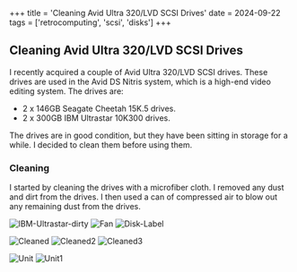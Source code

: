 +++
title = 'Cleaning Avid Ultra 320/LVD SCSI Drives'
date = 2024-09-22
tags = ['retrocomputing', 'scsi', 'disks']
+++

## Cleaning Avid Ultra 320/LVD SCSI Drives

I recently acquired a couple of Avid Ultra 320/LVD SCSI drives. These drives are used in the Avid DS Nitris system, which is a high-end video editing system. The drives are: 

- 2 x 146GB Seagate Cheetah 15K.5 drives.
- 2 x 300GB IBM Ultrastar 10K300 drives.

The drives are in good condition, but they have been sitting in storage for a while. I decided to clean them before using them.

### Cleaning

I started by cleaning the drives with a microfiber cloth. I removed any dust and dirt from the drives. I then used a can of compressed air to blow out any remaining dust from the drives.


![IBM-Ultrastar-dirty](https://imgur.com/IC9V8Yc.jpg)
![Fan](https://imgur.com/cwKYM8R.jpg)
![Disk-Label](https://imgur.com/xzvXK9Y.jpg)

![Cleaned](https://imgur.com/QE4HLIe.jpg)
![Cleaned2](https://imgur.com/QE4HLIe.jpg)
![Cleaned3](https://imgur.com/I2p0Qmd.jpg)

![Unit](https://imgur.com/9v5J2nD.jpg)
![Unit1](https://imgur.com/XmmRU9r.jpg)


